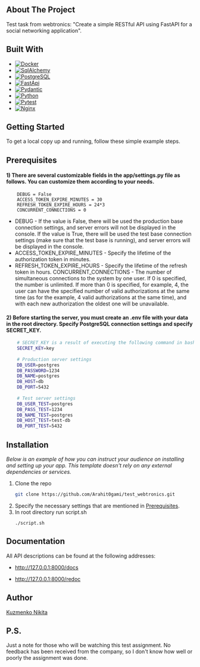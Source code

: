 
<!-- ABOUT THE PROJECT -->
## About The Project

Test task from webtronics: "Create a simple RESTful API using FastAPI for a social networking application".



## Built With


* [![Docker][docker.com]][Docker-url]
* [![SqlAlchemy][sqlalchemy.org]][sqlalchemy-url]
* [![PostgreSQL][postgresql.org]][Postgresql-url]
* [![FastApi][fastapi.tiangolo.com]][Fastapi-url]
* [![Pydantic][docs.pydantic.dev]][Pydantic-url]
* [![Python][Python.org]][Python-url]
* [![Pytest][docs.pytest.org]][Pytest-url]
* [![Nginx][nginx.org]][Nginx-url]

<!-- GETTING STARTED -->
## Getting Started

To get a local copy up and running, follow these simple example steps.

## Prerequisites

#### 1) There are several customizable fields in the app/settings.py file as follows. You can customize them according to your needs.
```
    DEBUG = False
    ACCESS_TOKEN_EXPIRE_MINUTES = 30
    REFRESH_TOKEN_EXPIRE_HOURS = 24*3
    CONCURRENT_CONNECTIONS = 0
```
- DEBUG - If the value is False, there will be used the production base connection settings, and server errors will not be displayed in the console. 
If the value is True, there will be used the test base connection settings (make sure that the test base is running), and server errors will be displayed in the console.
- ACCESS_TOKEN_EXPIRE_MINUTES - Specify the lifetime of the authorization token in minutes.
- REFRESH_TOKEN_EXPIRE_HOURS - Specify the lifetime of the refresh token in hours.
CONCURRENT_CONNECTIONS - The number of simultaneous connections to the system by one user. 
If 0 is specified, the number is unlimited. If more than 0 is specified, for example, 4, 
the user can have the specified number of valid authorizations at the same time (as for the example, 4 valid authorizations at the same time), 
and with each new authorization the oldest one will be unavailable.

#### 2) Before starting the server, you must create an .env file with your data in the root directory. Specify PostgreSQL connection settings and specify SECRET_KEY.

```bash
    # SECRET_KEY is a result of executing the following command in bash: openssl rand -hex 32
    SECRET_KEY=key
    
    # Production server settings
    DB_USER=postgres
    DB_PASSWORD=1234
    DB_NAME=postgres
    DB_HOST=db
    DB_PORT=5432
    
    # Test server settings
    DB_USER_TEST=postgres
    DB_PASS_TEST=1234
    DB_NAME_TEST=postgres
    DB_HOST_TEST=test-db
    DB_PORT_TEST=5432

```

## Installation

_Below is an example of how you can instruct your audience on installing and setting up your app. This template doesn't rely on any external dependencies or services._

1. Clone the repo
   ```bash
   git clone https://github.com/Arahit0gami/test_webtronics.git
   ```
2. Specify the necessary settings that are mentioned in [Prerequisites](#prerequisites).
3. In root directory run script.sh
   ```
   ./script.sh
   ```


## Documentation

All API descriptions can be found at the following addresses:

- <http://127.0.0.1:8000/docs>

- <http://127.0.0.1:8000/redoc>


## Author
[Kuzmenko Nikita](https://github.com/arahitogami)


## P.S.
Just a note for those who will be watching this test assignment. 
No feedback has been received from the company, so I don't know how well or poorly the assignment was done.


<!-- MARKDOWN LINKS & IMAGES -->
<!-- https://www.markdownguide.org/basic-syntax/#reference-style-links -->
[fastapi.tiangolo.com]: https://img.shields.io/badge/FastAPI-0.101.0-green?style=plastic&logo=FastAPI
[Fastapi-url]: https://fastapi.tiangolo.com
[Python.org]: https://img.shields.io/badge/Python-3.11.0-green?style=plastic&logo=python
[Python-url]: https://python.org
[sqlalchemy.org]: https://img.shields.io/badge/SQLAlchemy-2.0.19-green?style=plastic&logo=SqlAlchemy
[sqlalchemy-url]: https://sqlalchemy.org 
[postgresql.org]: https://img.shields.io/badge/PostgreSQL-15.0-green?style=plastic&logo=postgresql
[Postgresql-url]: https://postgresql.org
[docs.pytest.org]: https://img.shields.io/badge/Pytest-7.4.0-green?style=plastic&logo=pytest
[Pytest-url]: https://docs.pytest.org
[docker.com]: https://img.shields.io/badge/Docker--compose-3.8-green?style=plastic&logo=docker
[Docker-url]: https://docker.com
[nginx.org]: https://img.shields.io/badge/Nginx-3.8-green?style=plastic&logo=nginx
[Nginx-url]: https://nginx.org
[docs.pydantic.dev]: https://img.shields.io/badge/Pydantic-2.1.1-green?style=plastic&logo=pydantic
[Pydantic-url]: https://docs.pydantic.dev

